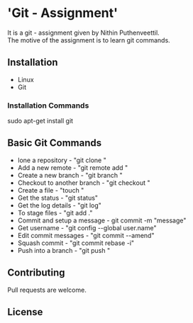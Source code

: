 # 'Git - Assignment'
It is a git - assignment given by Nithin Puthenveettil.<br/>
The motive of the assignment is to learn git commands.

## Installation

* Linux
* Git

### Installation Commands

sudo apt-get install git

## Basic Git Commands

* lone a repository - "git clone <url>"
* Add a new remote - "git remote add <shortname> <url>"
* Create a new branch - "git branch <name>"
* Checkout to another branch - "git checkout <branch>"
* Create a file - "touch <filename>"
* Get the status - "git status"
* Get the log details - "git log"
* To stage files - "git add ."
* Commit and setup a message - git commit -m "message"
* Get username - "git config --global user.name"
* Edit commit messages - "git commit --amend"
* Squash commit - "git commit rebase -i"
* Push into a branch - "git push <remote> <branch>"

## Contributing

Pull requests are welcome.

## License
